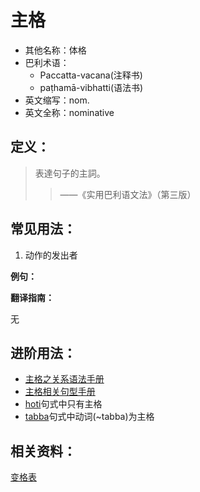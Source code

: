 # 主格

* 其他名称：体格
* 巴利术语：
  * Paccatta-vacana\(注释书\)
  * paṭhamā-vibhatti\(语法书\)
* 英文缩写：nom.
* 英文全称：nominative

## 定义：

> 表達句子的主詞。
>
> > ——《实用巴利语文法》（第三版）

## 常见用法：

1. 动作的发出者

**例句：**

**翻译指南：**

无

## 进阶用法：

* [主格之关系语法手册](../basic-relation/nom.md)
* [主格相关句型手册](../grammar/grammar.md)
* [hoti](https://github.com/visuddhinanda/pali-handbook/tree/2bdb9c6f5be84217fa8f6966ef2e5d108d7ef6d3/declension/hoti.md)句式中只有主格
* [tabba](https://github.com/visuddhinanda/pali-handbook/tree/2bdb9c6f5be84217fa8f6966ef2e5d108d7ef6d3/declension/tabba.md)句式中动词\(~tabba\)为主格

## 相关资料：

[变格表](ending-table.md)

